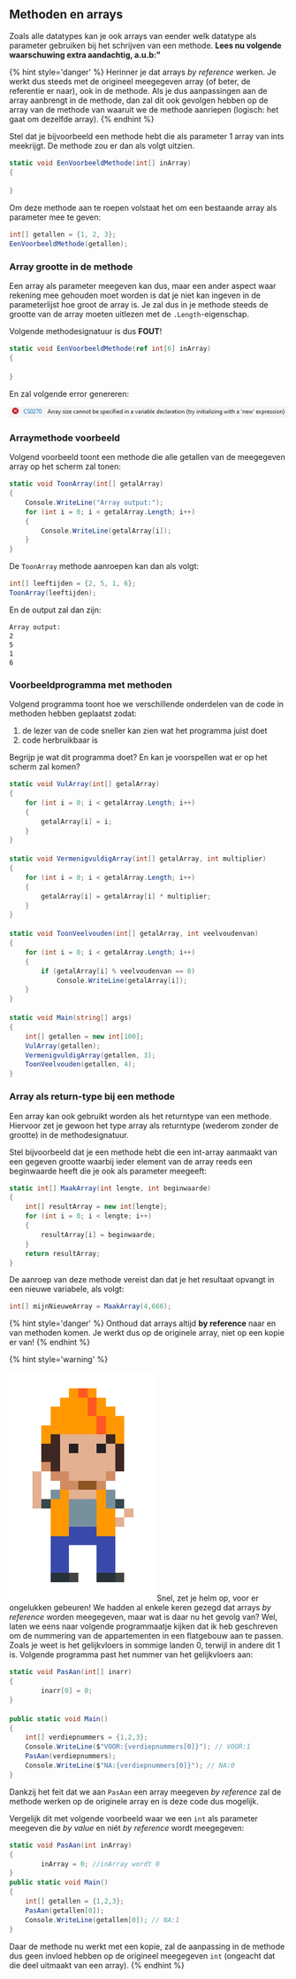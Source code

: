 ## Methoden en arrays

Zoals alle datatypes kan je ook arrays van eender welk datatype als parameter gebruiken bij het schrijven van een methode. **Lees nu volgende waarschuwing extra aandachtig, a.u.b:"**

{% hint style='danger' %}
Herinner je dat arrays *by reference* werken. Je werkt dus steeds met de origineel meegegeven array (of beter, de referentie er naar), ook in de methode. Als je dus aanpassingen aan de array aanbrengt in de methode, dan zal dit ook gevolgen hebben op de array van de methode van waaruit we de methode aanriepen (logisch: het gaat om dezelfde array).
{% endhint %}


Stel dat je bijvoorbeeld een methode hebt die als parameter 1 array van ints meekrijgt. De methode zou er dan als volgt uitzien.

```csharp
static void EenVoorbeeldMethode(int[] inArray)
{
 
}
```

Om deze methode aan te roepen volstaat het om een bestaande array als parameter mee te geven:

```csharp
int[] getallen = {1, 2, 3};
EenVoorbeeldMethode(getallen);
```

### Array grootte in de methode
Een array als parameter meegeven kan dus, maar een ander aspect waar rekening mee gehouden moet worden is dat je niet kan ingeven in de parameterlijst hoe groot de array is. Je zal dus in je methode steeds de grootte van de array moeten uitlezen met de ``.Length``-eigenschap.

Volgende methodesignatuur is dus **FOUT**!

```csharp 
static void EenVoorbeeldMethode(ref int[6] inArray)
{
 
}
```
En zal volgende error genereren:

![Duidelijk toch!](../assets/5_arrays/arrays3.png)



### Arraymethode voorbeeld

Volgend voorbeeld toont een methode die alle getallen van de meegegeven array op het scherm zal tonen:

```csharp
static void ToonArray(int[] getalArray)
{
    Console.WriteLine("Array output:");
    for (int i = 0; i < getalArray.Length; i++)
    {
        Console.WriteLine(getalArray[i]);
    }
}
```


De ``ToonArray`` methode aanroepen kan dan als volgt:

```csharp
int[] leeftijden = {2, 5, 1, 6};
ToonArray(leeftijden);
``` 
En de output zal dan zijn:


```
Array output:
2
5
1
6
```



### Voorbeeldprogramma met methoden
Volgend programma toont hoe we verschillende onderdelen van de code in methoden hebben geplaatst zodat:

1. de lezer van de code sneller kan zien wat het programma juist doet
2. code herbruikbaar is

Begrijp je wat dit programma doet? En kan je voorspellen wat er op het scherm zal komen? 

```csharp
static void VulArray(int[] getalArray)
{
    for (int i = 0; i < getalArray.Length; i++)
    {
        getalArray[i] = i;
    }
}

static void VermenigvuldigArray(int[] getalArray, int multiplier)
{
    for (int i = 0; i < getalArray.Length; i++)
    {
        getalArray[i] = getalArray[i] * multiplier;
    }
}

static void ToonVeelvouden(int[] getalArray, int veelvoudenvan)
{
    for (int i = 0; i < getalArray.Length; i++)
    {
        if (getalArray[i] % veelvoudenvan == 0)
            Console.WriteLine(getalArray[i]);
    }
}

static void Main(string[] args)
{
    int[] getallen = new int[100];
    VulArray(getallen);
    VermenigvuldigArray(getallen, 3);
    ToonVeelvouden(getallen, 4);
} 
```



### Array als return-type bij een methode

Een array kan ook gebruikt worden als het returntype van een methode. Hiervoor zet je gewoon het type array als returntype (wederom zonder de grootte) in de methodesignatuur.

Stel bijvoorbeeld dat je een methode hebt die een int-array aanmaakt van een gegeven grootte waarbij ieder element van de array reeds een beginwaarde heeft die je ook als parameter meegeeft:

```csharp
static int[] MaakArray(int lengte, int beginwaarde)
{
    int[] resultArray = new int[lengte];
    for (int i = 0; i < lengte; i++)
    {
        resultArray[i] = beginwaarde;
    }
    return resultArray;
}
```
De aanroep van deze methode vereist dan dat je het resultaat opvangt in een nieuwe variabele, als volgt:


```csharp
int[] mijnNieuweArray = MaakArray(4,666);
```

{% hint style='danger' %}
Onthoud dat arrays altijd **by reference** naar en van methoden komen. Je werkt dus op de originele array, niet op een kopie er van!
{% endhint %}





{% hint style='warning' %}

![](../assets/attention.png)
Snel, zet je helm op, voor er ongelukken gebeuren! We hadden al enkele keren gezegd dat arrays *by reference* worden meegegeven, maar wat is daar nu het gevolg van? Wel, laten we eens naar volgende programmaatje kijken dat ik heb geschreven om de nummering van de appartementen in een flatgebouw aan te passen. Zoals je weet is het gelijkvloers in sommige landen 0, terwijl in andere dit 1 is. Volgende programma past het nummer van het gelijkvloers aan:

```csharp
static void PasAan(int[] inarr)
{
        inarr[0] = 0;
}

public static void Main()
{
    int[] verdiepnummers = {1,2,3};
    Console.WriteLine($"VOOR:{verdiepnummers[0]}"); // VOOR:1
    PasAan(verdiepnummers);
    Console.WriteLine($"NA:{verdiepnummers[0]}"); // NA:0
}
```

Dankzij het feit dat we aan ``PasAan`` een array meegeven *by reference* zal de methode werken op de originele array en is deze code dus mogelijk. 

Vergelijk dit met volgende voorbeeld waar we een ``int`` als parameter meegeven die *by value* en niét *by reference* wordt meegegeven:

```csharp
static void PasAan(int inArray)
{
        inArray = 0; //inArray wordt 0
}
public static void Main()
{
    int[] getallen = {1,2,3};
    PasAan(getallen[0]);
    Console.WriteLine(getallen[0]); // NA:1
}
```

Daar de methode nu werkt met een kopie, zal de aanpassing in de methode dus geen invloed hebben op de origineel meegegeven ``int`` (ongeacht dat die deel uitmaakt van een array).
{% endhint %}






